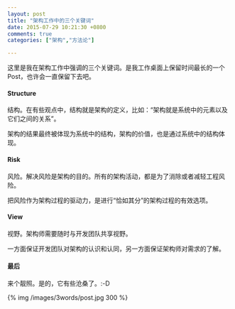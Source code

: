 ```yaml
---
layout: post
title: "架构工作中的三个关键词"
date: 2015-07-29 10:21:30 +0800
comments: true
categories: ["架构","方法论"]

---
```


这里是我在架构工作中强调的三个关键词。是我工作桌面上保留时间最长的一个Post，也许会一直保留下去吧。

<!-- more -->
#### Structure

结构。在有些观点中，结构就是架构的定义，比如：“架构就是系统中的元素以及它们之间的关系”。  

架构的结果最终被体现为系统中的结构，架构的价值，也是通过系统中的结构体现。

#### Risk

风险。解决风险是架构的目的。所有的架构活动，都是为了消除或者减轻工程风险。  

把风险作为架构过程的驱动力，是进行“恰如其分”的架构过程的有效选项。

#### View

视野。架构师需要随时与开发团队共享视野。  

一方面保证开发团队对架构的认识和认同，另一方面保证架构师对需求的了解。

#### 最后

来个靓照。是的，它有些沧桑了。:-D

{% img  /images/3words/post.jpg 300 %}
